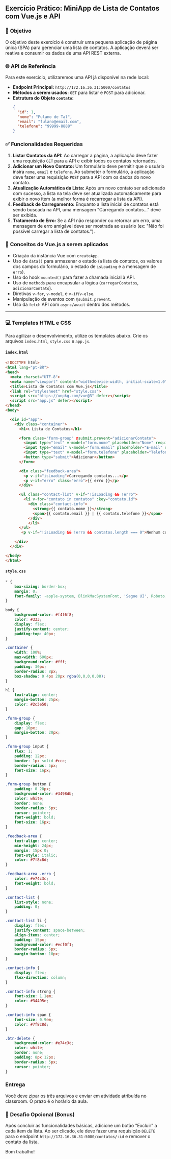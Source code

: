 ## Exercício Prático: MiniApp de Lista de Contatos com Vue.js e API

### 🎯 **Objetivo**

O objetivo deste exercício é construir uma pequena aplicação de página única (SPA) para gerenciar uma lista de contatos. A aplicação deverá ser reativa e consumir os dados de uma API REST externa.

### 🌐 **API de Referência**

Para este exercício, utilizaremos uma API já disponível na rede local:

* **Endpoint Principal:** `http://172.16.36.31:5000/contatos`
* **Métodos a serem usados:** `GET` para listar e `POST` para adicionar.
* **Estrutura do Objeto `contato`:**
  ```json
  {
    "id": 1,
    "nome": "Fulano de Tal",
    "email": "fulano@email.com",
    "telefone": "99999-8888"
  }
  ```

### ✅ **Funcionalidades Requeridas**

1.  **Listar Contatos da API:** Ao carregar a página, a aplicação deve fazer uma requisição `GET` para a API e exibir todos os contatos retornados.
2.  **Adicionar um Novo Contato:** Um formulário deve permitir que o usuário insira `nome`, `email` e `telefone`. Ao submeter o formulário, a aplicação deve fazer uma requisição `POST` para a API com os dados do novo contato.
3.  **Atualização Automática da Lista:** Após um novo contato ser adicionado com sucesso, a lista na tela deve ser atualizada automaticamente para exibir o novo item (a melhor forma é recarregar a lista da API).
4.  **Feedback de Carregamento:** Enquanto a lista inicial de contatos está sendo buscada na API, uma mensagem "Carregando contatos..." deve ser exibida.
5.  **Tratamento de Erro:** Se a API não responder ou retornar um erro, uma mensagem de erro amigável deve ser mostrada ao usuário (ex: "Não foi possível carregar a lista de contatos.").

### 🧠 **Conceitos do Vue.js a serem aplicados**

* Criação da instância Vue com `createApp`.
* Uso de `data()` para armazenar o estado (a lista de contatos, os valores dos campos do formulário, o estado de `isLoading` e a mensagem de `erro`).
* Uso do hook `mounted()` para fazer a chamada inicial à API.
* Uso de `methods` para encapsular a lógica (`carregarContatos`, `adicionarContato`).
* Diretivas `v-for`, `v-model`, e `v-if`/`v-else`.
* Manipulação de eventos com `@submit.prevent`.
* Uso da `fetch` API com `async/await` dentro dos métodos.

-----

### 💻 **Templates HTML e CSS**

Para agilizar o desenvolvimento, utilize os templates abaixo. Crie os arquivos `index.html`, `style.css` e `app.js`.

#### **`index.html`**

```html
<!DOCTYPE html>
<html lang="pt-BR">
<head>
  <meta charset="UTF-8">
  <meta name="viewport" content="width=device-width, initial-scale=1.0">
  <title>Lista de Contatos com Vue.js</title>
  <link rel="stylesheet" href="style.css">
  <script src="https://unpkg.com/vue@3" defer></script>
  <script src="app.js" defer></script>
</head>
<body>

  <div id="app">
    <div class="container">
      <h1>📞 Lista de Contatos</h1>

      <form class="form-group" @submit.prevent="adicionarContato">
        <input type="text" v-model="form.nome" placeholder="Nome" required>
        <input type="email" v-model="form.email" placeholder="E-mail" required>
        <input type="text" v-model="form.telefone" placeholder="Telefone" required>
        <button type="submit">Adicionar</button>
      </form>

      <div class="feedback-area">
        <p v-if="isLoading">Carregando contatos...</p>
        <p v-if="erro" class="erro">{{ erro }}</p>
      </div>

      <ul class="contact-list" v-if="!isLoading && !erro">
        <li v-for="contato in contatos" :key="contato.id">
          <div class="contact-info">
            <strong>{{ contato.nome }}</strong>
            <span>{{ contato.email }} | {{ contato.telefone }}</span>
          </div>
          </li>
      </ul>
       <p v-if="!isLoading && !erro && contatos.length === 0">Nenhum contato cadastrado.</p>

    </div>
  </div>

</body>
</html>
```

#### **`style.css`**

```css
* {
    box-sizing: border-box;
    margin: 0;
    font-family: -apple-system, BlinkMacSystemFont, 'Segoe UI', Roboto, Helvetica, Arial, sans-serif;
}

body {
    background-color: #f4f6f8;
    color: #333;
    display: flex;
    justify-content: center;
    padding-top: 40px;
}

.container {
    width: 100%;
    max-width: 600px;
    background-color: #fff;
    padding: 30px;
    border-radius: 8px;
    box-shadow: 0 4px 20px rgba(0,0,0,0.08);
}

h1 {
    text-align: center;
    margin-bottom: 25px;
    color: #2c3e50;
}

.form-group {
    display: flex;
    gap: 10px;
    margin-bottom: 20px;
}

.form-group input {
    flex: 1;
    padding: 12px;
    border: 1px solid #ccc;
    border-radius: 5px;
    font-size: 16px;
}

.form-group button {
    padding: 0 20px;
    background-color: #3498db;
    color: white;
    border: none;
    border-radius: 5px;
    cursor: pointer;
    font-weight: bold;
    font-size: 16px;
}

.feedback-area {
    text-align: center;
    min-height: 24px;
    margin: 15px 0;
    font-style: italic;
    color: #7f8c8d;
}

.feedback-area .erro {
    color: #e74c3c;
    font-weight: bold;
}

.contact-list {
    list-style: none;
    padding: 0;
}

.contact-list li {
    display: flex;
    justify-content: space-between;
    align-items: center;
    padding: 15px;
    background-color: #ecf0f1;
    border-radius: 5px;
    margin-bottom: 10px;
}

.contact-info {
    display: flex;
    flex-direction: column;
}

.contact-info strong {
    font-size: 1.1em;
    color: #34495e;
}

.contact-info span {
    font-size: 0.9em;
    color: #7f8c8d;
}

.btn-delete {
    background-color: #e74c3c;
    color: white;
    border: none;
    padding: 8px 12px;
    border-radius: 5px;
    cursor: pointer;
}
```

### Entrega
Você deve zipar os três arquivos e enviar em atividade atribuída no classroom. O prazo é o horário da aula.

### 🚀 **Desafio Opcional (Bonus)**

Após concluir as funcionalidades básicas, adicione um botão "Excluir" a cada item da lista. Ao ser clicado, ele deve fazer uma requisição `DELETE` para o endpoint `http://172.16.36.31:5000/contatos/:id` e remover o contato da lista.

Bom trabalho\!